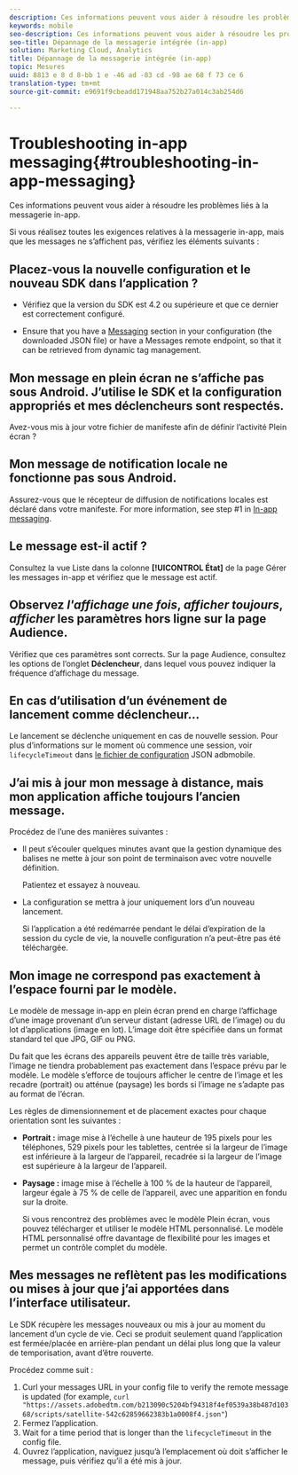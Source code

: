 ```yaml
---
description: Ces informations peuvent vous aider à résoudre les problèmes liés à la messagerie in-app.
keywords: mobile
seo-description: Ces informations peuvent vous aider à résoudre les problèmes liés à la messagerie in-app.
seo-title: Dépannage de la messagerie intégrée (in-app)
solution: Marketing Cloud, Analytics
title: Dépannage de la messagerie intégrée (in-app)
topic: Mesures
uuid: 8813 e 8 d 8-bb 1 e -46 ad -83 cd -98 ae 68 f 73 ce 6
translation-type: tm+mt
source-git-commit: e9691f9cbeadd171948aa752b27a014c3ab254d6

---
```



# Troubleshooting in-app messaging{#troubleshooting-in-app-messaging}

Ces informations peuvent vous aider à résoudre les problèmes liés à la messagerie in-app.

Si vous réalisez toutes les exigences relatives à la messagerie in-app, mais que les messages ne s’affichent pas, vérifiez les éléments suivants :

## Placez-vous la nouvelle configuration et le nouveau SDK dans l’application ?

* Vérifiez que la version du SDK est 4.2 ou supérieure et que ce dernier est correctement configuré.

* Ensure that you have a [Messaging](/help/using/in-app-messaging/in-app-messaging.md) section in your configuration (the downloaded JSON file) or have a Messages remote endpoint, so that it can be retrieved from dynamic tag management.

## Mon message en plein écran ne s’affiche pas sous Android. J’utilise le SDK et la configuration appropriés et mes déclencheurs sont respectés.

Avez-vous mis à jour votre fichier de manifeste afin de définir l’activité Plein écran ?

## Mon message de notification locale ne fonctionne pas sous Android.

Assurez-vous que le récepteur de diffusion de notifications locales est déclaré dans votre manifeste. For more information, see step #1 in [In-app messaging](/help/android/messaging-main/messaging/messaging.md).

## Le message est-il actif ?

Consultez la vue Liste dans la colonne **[!UICONTROL État]** de la page Gérer les messages in-app et vérifiez que le message est actif.

## Observez *l'affichage une fois*, *afficher toujours*, *afficher* les paramètres hors ligne sur la page Audience.

Vérifiez que ces paramètres sont corrects. Sur la page Audience, consultez les options de l’onglet **Déclencheur**, dans lequel vous pouvez indiquer la fréquence d’affichage du message.

## En cas d’utilisation d’un événement de lancement comme déclencheur…

Le lancement se déclenche uniquement en cas de nouvelle session. Pour plus d’informations sur le moment où commence une session, voir `lifecycleTimeout` dans [le fichier de configuration](/help/ios/configuration/json-config/json-config.md) JSON adbmobile.

## J’ai mis à jour mon message à distance, mais mon application affiche toujours l’ancien message.

Procédez de l’une des manières suivantes :

* Il peut s’écouler quelques minutes avant que la gestion dynamique des balises ne mette à jour son point de terminaison avec votre nouvelle définition.

   Patientez et essayez à nouveau.

* La configuration se mettra à jour uniquement lors d’un nouveau lancement.

   Si l’application a été redémarrée pendant le délai d’expiration de la session du cycle de vie, la nouvelle configuration n’a peut-être pas été téléchargée.

## Mon image ne correspond pas exactement à l’espace fourni par le modèle.

Le modèle de message in-app en plein écran prend en charge l’affichage d’une image provenant d’un serveur distant (adresse URL de l’image) ou du lot d’applications (image en lot). L’image doit être spécifiée dans un format standard tel que JPG, GIF ou PNG.

Du fait que les écrans des appareils peuvent être de taille très variable, l’image ne tiendra probablement pas exactement dans l’espace prévu par le modèle. Le modèle s’efforce de toujours afficher le centre de l’image et les recadre (portrait) ou atténue (paysage) les bords si l’image ne s’adapte pas au format de l’écran.

Les règles de dimensionnement et de placement exactes pour chaque orientation sont les suivantes :

* **Portrait :** image mise à l’échelle à une hauteur de 195 pixels pour les téléphones, 529 pixels pour les tablettes, centrée si la largeur de l’image est inférieure à la largeur de l’appareil, recadrée si la largeur de l’image est supérieure à la largeur de l’appareil.

* **Paysage :** image mise à l’échelle à 100 % de la hauteur de l’appareil, largeur égale à 75 % de celle de l’appareil, avec une apparition en fondu sur la droite.

   Si vous rencontrez des problèmes avec le modèle Plein écran, vous pouvez télécharger et utiliser le modèle HTML personnalisé. Le modèle HTML personnalisé offre davantage de flexibilité pour les images et permet un contrôle complet du modèle.

## Mes messages ne reflètent pas les modifications ou mises à jour que j’ai apportées dans l’interface utilisateur.

Le SDK récupère les messages nouveaux ou mis à jour au moment du lancement d’un cycle de vie. Ceci se produit seulement quand l’application est fermée/placée en arrière-plan pendant un délai plus long que la valeur de temporisation, avant d’être rouverte.

Procédez comme suit :

1. Curl your messages URL in your config file to verify the remote message is updated (for example, `curl "https://assets.adobedtm.com/b213090c5204bf94318f4ef0539a38b487d10368/scripts/satellite-542c62859662383b1a0008f4.json"`)
1. Fermez l’application.
1. Wait for a time period that is longer than the `lifecycleTimeout` in the config file.
1. Ouvrez l’application, naviguez jusqu’à l’emplacement où doit s’afficher le message, puis vérifiez qu’il a été mis à jour.